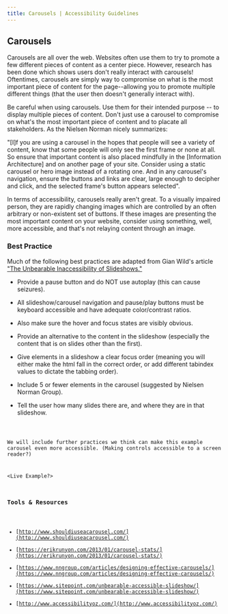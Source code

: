 ```yaml
---
title: Carousels | Accessibility Guidelines
---
```


## Carousels

Carousels are all over the web. Websites often use them to try to promote a few different pieces of content as a center piece. However, research has been done which shows users don't really interact with carousels! Oftentimes, carousels are simply way to compromise on what is the most important piece of content for the page--allowing you to promote multiple different things (that the user then doesn't generally interact with).

Be careful when using carousels. Use them for their intended purpose -- to display multiple pieces of content. Don't just use a carousel to compromise on what's the most important piece of content and to placate all stakeholders. As the Nielsen Norman nicely summarizes:

"[I]f you are using a carousel in the hopes that people will see a variety of content, know that some people will only see the first frame or none at all. So ensure that important content is also placed mindfully in the [Information Architecture] and on another page of your site. Consider using a static carousel or hero image instead of a rotating one. And in any carousel's navigation, ensure the buttons and links are clear, large enough to decipher and click, and the selected frame's button appears selected".

In terms of accessibility, carousels really aren't great. To a visually impaired person, they are rapidly changing images which are controlled by an often arbitrary or non-existent set of buttons. If these images are presenting the most important content on your website, consider using something, well, more accessible, and that's not relaying content through an image.

### Best Practice

Much of the following best practices are adapted from Gian Wild's article ["The Unbearable Inaccessibility of Slideshows."](https://www.sitepoint.com/unbearable-accessible-slideshow/)

* Provide a pause button and do NOT use autoplay (this can cause seizures).

* All slideshow/carousel navigation and pause/play buttons must be keyboard accessible and have adequate color/contrast ratios.

* Also make sure the hover and focus states are visibly obvious.

* Provide an alternative to the content in the slideshow (especially the content that is on slides other than the first).

* Give elements in a slideshow a clear focus order (meaning you will either make the html fall in the correct order, or add different tabindex values to dictate the tabbing order).

* Include 5 or fewer elements in the carousel (suggested by Nielsen Norman Group).

* Tell the user how many slides there are, and where they are in that slideshow.

<Code Snippet from Accessibility Oz Website>

We will include further practices we think can make this example carousel even more accessible. (Making controls accessible to a screen reader?)

<Live Example?>

### Tools &amp; Resources
* [http://www.shouldiuseacarousel.com/](http://www.shouldiuseacarousel.com/)
* [https://erikrunyon.com/2013/01/carousel-stats/](https://erikrunyon.com/2013/01/carousel-stats/)
* [https://www.nngroup.com/articles/designing-effective-carousels/](https://www.nngroup.com/articles/designing-effective-carousels/)
* [https://www.sitepoint.com/unbearable-accessible-slideshow/](https://www.sitepoint.com/unbearable-accessible-slideshow/)
* [http://www.accessibilityoz.com/](http://www.accessibilityoz.com/)



